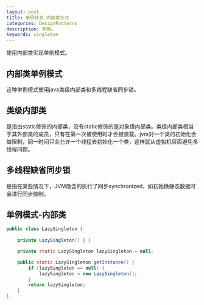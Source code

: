 ```yaml
---
layout: post
title: 单例补充 内部类方式
categories: DesignPatterns
description: 单例。
keywords: singleton
---
```

使用内部类实现单例模式。

## 内部类单例模式

这种单例模式使用java类级内部类和多线程缺省同步锁。

## 类级内部类
是指由static修饰的内部类，没有static修饰的是对象级内部类。类级内部类相当于其外部类的成员，只有在第一次被使用时才会被装载。jvm对一个类的初始化会做限制，同一时间只会允许一个线程去初始化一个类，这样就从虚拟机层面避免多线程问题。

## 多线程缺省同步锁

是指在某些情况下，JVM隐含的执行了同步synchronized，如初始换静态数据时会进行同步控制。

## 单例模式-内部类


```java
public class LazySingleton {
    
    private LazySingleton() { }

    private static LazySingleton lazySingleton = null;

    public static LazySingleton getInstance() {
        if (lazySingleton == null) {
            lazySingleton = new LazySingleton();
        }
        return lazySingleton;
    }
}  
```
